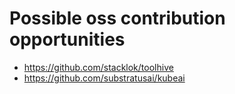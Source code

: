 # Possible oss contribution opportunities

- https://github.com/stacklok/toolhive 
- https://github.com/substratusai/kubeai

